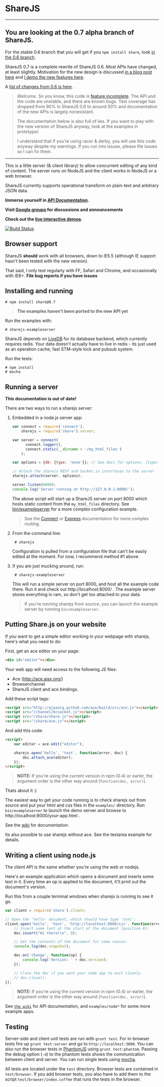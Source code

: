 ShareJS
=======

---

## You are looking at the 0.7 alpha branch of ShareJS.

For the stable 0.6 branch that you will get if you `npm install share`, look [in the 0.6 branch](https://github.com/share/ShareJS/tree/0.6).

ShareJS 0.7 is a complete rewrite of ShareJS 0.6. *Most* APIs have changed, at
least slightly. Motivation for the new design is discussed [in a blog post
here](https://josephg.com/blog/sharejs)
and [I demo the new features here](http://www.youtube.com/watch?v=uDzME15UxVM).

A [list of changes from 0.6 is here](https://github.com/share/ShareJS/wiki/Changelog).

> *Welcome.* So you know, this code is [feature incomplete](https://github.com/share/ShareJS/wiki/0.7-Status).
> The API and the code are unstable, and there are known bugs. Test
> coverage has dropped from 90% in ShareJS 0.6 to around 50% and documentation
> of the new APIs is largely nonexistant.
> 
> The documentation below is also full of lies. If you want to play with the
> new version of ShareJS anyway, look at the examples in prototype/.
> 
> I understand that if you're using racer & derby, you will use this code
> anyway despite my warnings. If you run into issues, please file issues so I can fix them.

---


This is a little server (& client library) to allow concurrent editing of any
kind of content. The server runs on NodeJS and the client works in NodeJS or a
web browser.

ShareJS currently supports operational transform on plain-text and arbitrary JSON data.

**Immerse yourself in [API Documentation](https://github.com/josephg/ShareJS/wiki).**

**Visit [Google groups](https://groups.google.com/forum/?fromgroups#!forum/sharejs) for discussions and announcements**

**Check out the [live interactive demos](http://sharejs.org/).**

[![Build Status](https://secure.travis-ci.org/share/ShareJS.png)](http://travis-ci.org/share/ShareJS)


Browser support
---------------

ShareJS **should** work with all browsers, down to IE5.5 (although IE support hasn't been tested with the new version).

That said, I only test regularly with FF, Safari and Chrome, and occasionally with IE8+. **File bug reports if you have issues**


Installing and running
----------------------

    # npm install share@0.7

> **The examples haven't been ported to the new API yet**

Run the examples with:

    # sharejs-exampleserver

ShareJS depends on [LiveDB](https://github.com/share/livedb) for its database
backend, which currently requires redis. Your data doesn't actually have to
live in redis - its just used as an operation cache, fast STM-style lock and
pubsub system.

Run the tests:

    # npm install
    # mocha


Running a server
----------------

**This documentation is out of date!**

There are two ways to run a sharejs server:

1. Embedded in a node.js server app:

    ```javascript
    var connect = require('connect'),
        sharejs = require('share').server;

    var server = connect(
          connect.logger(),
          connect.static(__dirname + '/my_html_files')
        );

    var options = {db: {type: 'none'}}; // See docs for options. {type: 'redis'} to enable persistance.

    // Attach the sharejs REST and Socket.io interfaces to the server
    sharejs.attach(server, options);

    server.listen(8000);
    console.log('Server running at http://127.0.0.1:8000/');
    ```
    The above script will start up a ShareJS server on port 8000 which hosts static content from the `my_html_files` directory. See [bin/exampleserver](https://github.com/josephg/ShareJS/blob/master/bin/exampleserver) for a more complex configuration example.

    > See the [Connect](http://senchalabs.github.com/connect/) or [Express](http://expressjs.com/) documentation for more complex routing.

2. From the command line:

        # sharejs
    Configuration is pulled from a configuration file that can't be easily edited at the moment. For now, I recommend method #1 above.

3. If you are just mucking around, run:

        # sharejs-exampleserver
  
    This will run a simple server on port 8000, and host all the example code there. Run it and check out http://localhost:8000/ . The example server stores everything in ram, so don't get too attached to your data.

    > If you're running sharejs from source, you can launch the example server by running `bin/exampleserver`.


Putting Share.js on your website
--------------------------------

If you want to get a simple editor working in your webpage with sharejs, here's what you need to do:

First, get an ace editor on your page:

```html
<div id="editor"></div>
```

Your web app will need access to the following JS files:

- Ace (http://ace.ajax.org/)
- Browserchannel
- ShareJS client and ace bindings.

Add these script tags:

```html
<script src="http://ajaxorg.github.com/ace/build/src/ace.js"></script>
<script src="/channel/bcsocket.js"></script>
<script src="/share/share.js"></script>
<script src="/share/ace.js"></script>
```

And add this code:

```html
<script>
    var editor = ace.edit("editor");

    sharejs.open('hello', 'text', function(error, doc) {
        doc.attach_ace(editor);
    });
</script>
```

> **NOTE:** If you're using the current version in npm (0.4) or earler, the argument order is the other way around (`function(doc, error)`).

Thats about it :)

The easiest way to get your code running is to check sharejs out from source and put your html and css files in the `examples/` directory. Run `bin/exampleserver` to launch the demo server and browse to http://localhost:8000/your-app.html .

See the [wiki](https://github.com/josephg/ShareJS/wiki) for documentation.

Its also possible to use sharejs without ace. See the textarea example for details.

Writing a client using node.js
------------------------------

The client API is the same whether you're using the web or nodejs.

Here's an example application which opens a document and inserts some text in it. Every time an op is applied to the document, it'll print out the document's version.

Run this from a couple terminal windows when sharejs is running to see it go.

```javascript
var client = require('share').client;

// Open the 'hello' document, which should have type 'text':
client.open('hello', 'text', 'http://localhost:8000/sjs', function(error, doc) {
    // Insert some text at the start of the document (position 0):
    doc.insert("Hi there!\n", 0);

    // Get the contents of the document for some reason:
    console.log(doc.snapshot);

    doc.on('change', function(op) {
        console.log('Version: ' + doc.version);
    });

    // Close the doc if you want your node app to exit cleanly
    // doc.close();
});
```

> **NOTE:** If you're using the current version in npm (0.4) or earler, the argument order is the other way around (`function(doc, error)`).

See [`the wiki`](https://github.com/josephg/ShareJS/wiki) for API documentation, and `examples/node*` for some more example apps.


Testing
-------

Server-side and client unit tests are run with `grunt test`. For in-browser
tests fire up `grunt test:server` and go to `http://localhost:3000`. You can
also run the browser tests in [PhantomJS](http://phantomjs.org/) using `grunt
test:phantom`. Passing the debug option (`-d`) to the phantom tests shows
the communication between client and server. You can run single tests using
[mocha](http://visionmedia.github.io/mocha/).

All tests are located under the `test` directory. Browser tests are contained in
`test/browser`. If you add browser tests, you also have to add them to the
script `test/browser/index.coffee` that runs the tests in the browser.
